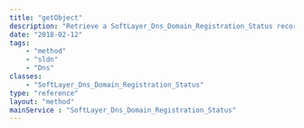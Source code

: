 ```yaml
---
title: "getObject"
description: "Retrieve a SoftLayer_Dns_Domain_Registration_Status record."
date: "2018-02-12"
tags:
    - "method"
    - "sldn"
    - "Dns"
classes:
    - "SoftLayer_Dns_Domain_Registration_Status"
type: "reference"
layout: "method"
mainService : "SoftLayer_Dns_Domain_Registration_Status"
---
```

